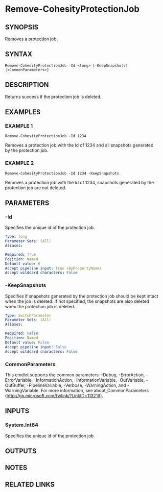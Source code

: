 # Remove-CohesityProtectionJob

## SYNOPSIS
Removes a protection job.

## SYNTAX

```
Remove-CohesityProtectionJob -Id <long> [-KeepSnapshots] [<CommonParameters>]
```

## DESCRIPTION
Returns success if the protection job is deleted.

## EXAMPLES

### EXAMPLE 1
```
Remove-CohesityProtectionJob -Id 1234
```

Removes a protection job with the Id of 1234 and all snapshots generated by the protection job.

### EXAMPLE 2
```
Remove-CohesityProtectionJob -Id 1234 -KeepSnapshots
```

Removes a protection job with the Id of 1234, snapshots generated by the protection job are not deleted.

## PARAMETERS

### -Id
Specifies the unique id of the protection job.

```yaml
Type: long
Parameter Sets: (All)
Aliases:

Required: True
Position: Named
Default value: 0
Accept pipeline input: True (ByPropertyName)
Accept wildcard characters: False
```

### -KeepSnapshots
Specifies if snapshots generated by the protection job should be kept intact when the job is deleted.
If not specified, the snapshots are also deleted when the protection job is deleted.

```yaml
Type: SwitchParameter
Parameter Sets: (All)
Aliases:

Required: False
Position: Named
Default value: False
Accept pipeline input: False
Accept wildcard characters: False
```

### CommonParameters
This cmdlet supports the common parameters: -Debug, -ErrorAction, -ErrorVariable, -InformationAction, -InformationVariable, -OutVariable, -OutBuffer, -PipelineVariable, -Verbose, -WarningAction, and -WarningVariable.
For more information, see about_CommonParameters (http://go.microsoft.com/fwlink/?LinkID=113216).

## INPUTS

### System.Int64
Specifies the unique id of the protection job.

## OUTPUTS

## NOTES

## RELATED LINKS
